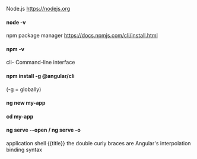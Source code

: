 Node.js
https://nodejs.org
#### node -v 

npm package manager
https://docs.npmjs.com/cli/install.html
#### npm -v

cli- Command-line interface 
#### npm install -g @angular/cli
(-g = globally)

#### ng new my-app
#### cd my-app
#### ng serve --open / ng serve -o

application shell
{{title}} the double curly braces are Angular's interpolation binding syntax
